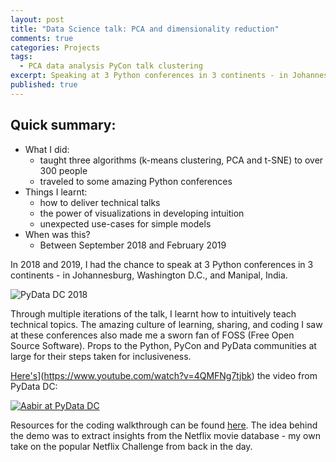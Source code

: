 ```yaml
---
layout: post
title: "Data Science talk: PCA and dimensionality reduction"
comments: true
categories: Projects
tags:
  - PCA data analysis PyCon talk clustering
excerpt: Speaking at 3 Python conferences in 3 continents - in Johannesburg, Washington D.C., and Manipal, India ...
published: true
---
```


## Quick summary:

- What I did:
    - taught three algorithms (k-means clustering, PCA and t-SNE) to over 300 people
    - traveled to some amazing Python conferences
- Things I learnt:
    - how to deliver technical talks
    - the power of visualizations in developing intuition
    - unexpected use-cases for simple models
- When was this?
    - Between September 2018 and February 2019

In 2018 and 2019, I had the chance to speak at 3 Python conferences in 3 continents - in Johannesburg, Washington D.C., and Manipal, India.

![PyData DC 2018](/images/2019/pca_talk.jpg)

Through multiple iterations of the talk, I learnt how to intuitively teach technical topics. The amazing culture of learning, sharing, and coding I saw at these conferences also made me a sworn fan of FOSS (Free Open Source Software). Props to the Python, PyCon and PyData communities at large for their steps taken for inclusiveness.

[Here's](http://img.youtube.com/vi/4QMFNg7tjbk/0.jpg)](https://www.youtube.com/watch?v=4QMFNg7tjbk) the video from PyData DC:

[![Aabir at PyData DC](http://img.youtube.com/vi/4QMFNg7tjbk/0.jpg)](https://www.youtube.com/watch?v=4QMFNg7tjbk)

Resources for the coding walkthrough can be found [here](https://github.com/bakerwho/pca_pycon_talk). The idea behind the demo was to extract insights from the Netflix movie database - my own take on the popular Netflix Challenge from back in the day.
